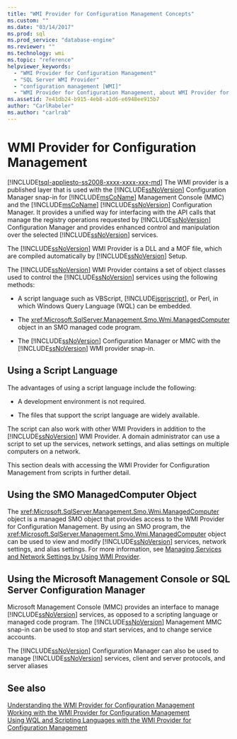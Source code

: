 ```yaml
---
title: "WMI Provider for Configuration Management Concepts"
ms.custom: ""
ms.date: "03/14/2017"
ms.prod: sql
ms.prod_service: "database-engine"
ms.reviewer: ""
ms.technology: wmi
ms.topic: "reference"
helpviewer_keywords: 
  - "WMI Provider for Configuration Management"
  - "SQL Server WMI Provider"
  - "configuration management [WMI]"
  - "WMI Provider for Configuration Management, about WMI Provider for Configuration Management"
ms.assetid: 7e41db24-b915-4eb8-a1d6-e6948ee915b7
author: "CarlRabeler"
ms.author: "carlrab"
---
```

# WMI Provider for Configuration Management
[!INCLUDE[tsql-appliesto-ss2008-xxxx-xxxx-xxx-md](../../includes/tsql-appliesto-ss2008-xxxx-xxxx-xxx-md.md)]
  The WMI provider is a published layer that is used with the [!INCLUDE[ssNoVersion](../../includes/ssnoversion-md.md)] Configuration Manager snap-in for [!INCLUDE[msCoName](../../includes/msconame-md.md)] Management Console (MMC) and the [!INCLUDE[msCoName](../../includes/msconame-md.md)] [!INCLUDE[ssNoVersion](../../includes/ssnoversion-md.md)] Configuration Manager. It provides a unified way for interfacing with the API calls that manage the registry operations requested by [!INCLUDE[ssNoVersion](../../includes/ssnoversion-md.md)] Configuration Manager and provides enhanced control and manipulation over the selected [!INCLUDE[ssNoVersion](../../includes/ssnoversion-md.md)] services.  
  
 The [!INCLUDE[ssNoVersion](../../includes/ssnoversion-md.md)] WMI Provider is a DLL and a MOF file, which are compiled automatically by [!INCLUDE[ssNoVersion](../../includes/ssnoversion-md.md)] Setup.  
  
 The [!INCLUDE[ssNoVersion](../../includes/ssnoversion-md.md)] WMI Provider contains a set of object classes used to control the [!INCLUDE[ssNoVersion](../../includes/ssnoversion-md.md)] services using the following methods:  
  
-   A script language such as VBScript, [!INCLUDE[jsprjscript](../../includes/jsprjscript-md.md)], or Perl, in which Windows Query Language (WQL) can be embedded.  
  
-   The <xref:Microsoft.SqlServer.Management.Smo.Wmi.ManagedComputer> object in an SMO managed code program.  
  
-   The [!INCLUDE[ssNoVersion](../../includes/ssnoversion-md.md)] Configuration Manager or MMC with the [!INCLUDE[ssNoVersion](../../includes/ssnoversion-md.md)] WMI provider snap-in.  
  
## Using a Script Language  
 The advantages of using a script language include the following:  
  
-   A development environment is not required.  
  
-   The files that support the script language are widely available.  
  
 The script can also work with other WMI Providers in addition to the [!INCLUDE[ssNoVersion](../../includes/ssnoversion-md.md)] WMI Provider. A domain administrator can use a script to set up the services, network settings, and alias settings on multiple computers on a network.  
  
 This section deals with accessing the WMI Provider for Configuration Management from scripts in further detail.  
  
## Using the SMO ManagedComputer Object  
 The <xref:Microsoft.SqlServer.Management.Smo.Wmi.ManagedComputer> object is a managed SMO object that provides access to the WMI Provider for Configuration Management. By using an SMO program, the <xref:Microsoft.SqlServer.Management.Smo.Wmi.ManagedComputer> object can be used to view and modify [!INCLUDE[ssNoVersion](../../includes/ssnoversion-md.md)] services, network settings, and alias settings. For more information, see [Managing Services and Network Settings by Using WMI Provider](../../relational-databases/server-management-objects-smo/tasks/managing-services-and-network-settings-by-using-wmi-provider.md).  
  
## Using the Microsoft Management Console or SQL Server Configuration Manager  
 Microsoft Management Console (MMC) provides an interface to manage [!INCLUDE[ssNoVersion](../../includes/ssnoversion-md.md)] services, as opposed to a scripting language or managed code program. The [!INCLUDE[ssNoVersion](../../includes/ssnoversion-md.md)] Management MMC snap-in can be used to stop and start services, and to change service accounts.  
  
 The [!INCLUDE[ssNoVersion](../../includes/ssnoversion-md.md)] Configuration Manager can also be used to manage [!INCLUDE[ssNoVersion](../../includes/ssnoversion-md.md)] services, client and server protocols, and server aliases  
  
## See also  
 [Understanding the WMI Provider for Configuration Management](../../relational-databases/wmi-provider-configuration/understanding-the-wmi-provider-for-configuration-management.md)   
 [Working with the WMI Provider for Configuration Management](../../relational-databases/wmi-provider-configuration/working-with-the-wmi-provider-for-configuration-management.md)   
 [Using WQL and Scripting Languages with the WMI Provider for Configuration Management](../../relational-databases/wmi-provider-configuration/using-wql-and-scripting-languages-with-the-wmi-provider.md)  
  
  
